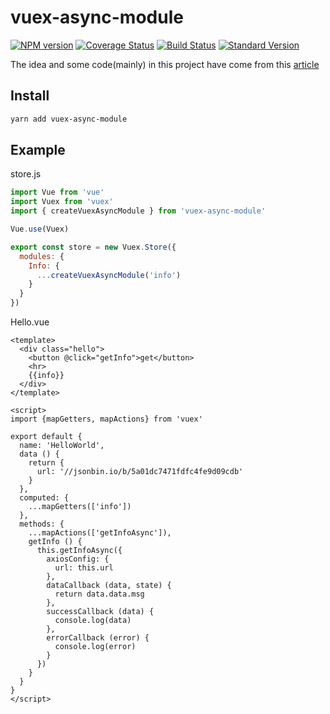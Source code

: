 # vuex-async-module

[![NPM version](https://img.shields.io/npm/v/vuex-async-module.svg)](https://www.npmjs.com/package/vuex-async-module)
[![Coverage Status](https://coveralls.io/repos/github/Sellsuki/vuex-async-module/badge.svg?branch=master)](https://coveralls.io/github/Sellsuki/vuex-async-module?branch=master)
[![Build Status](https://travis-ci.org/Sellsuki/vuex-async-module.svg?branch=master)](https://travis-ci.org/Sellsuki/vuex-async-module)
[![Standard Version](https://img.shields.io/badge/release-standard%20version-brightgreen.svg)](https://github.com/conventional-changelog/standard-version)

The idea and some code(mainly) in this project have come from this [article](https://medium.com/@lachlanmiller_52885/reducing-vuex-boilerplate-for-ajax-calls-1cd4a74cef26)

## Install

```bash
yarn add vuex-async-module
```

## Example

store.js

```js
import Vue from 'vue'
import Vuex from 'vuex'
import { createVuexAsyncModule } from 'vuex-async-module'

Vue.use(Vuex)

export const store = new Vuex.Store({
  modules: {
    Info: {
      ...createVuexAsyncModule('info')
    }
  }
})
```

Hello.vue

```vue
<template>
  <div class="hello">
    <button @click="getInfo">get</button>
    <hr>
    {{info}}
  </div>
</template>

<script>
import {mapGetters, mapActions} from 'vuex'

export default {
  name: 'HelloWorld',
  data () {
    return {
      url: '//jsonbin.io/b/5a01dc7471fdfc4fe9d09cdb'
    }
  },
  computed: {
    ...mapGetters(['info'])
  },
  methods: {
    ...mapActions(['getInfoAsync']),
    getInfo () {
      this.getInfoAsync({
        axiosConfig: {
          url: this.url
        },
        dataCallback (data, state) {
          return data.data.msg
        },
        successCallback (data) {
          console.log(data)
        },
        errorCallback (error) {
          console.log(error)
        }
      })
    }
  }
}
</script>
```